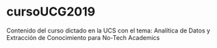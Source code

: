 # cursoUCG2019
Contenido del curso dictado en la UCS con el tema: Analítica de Datos y  Extracción de Conocimiento  para No-Tech Academics
